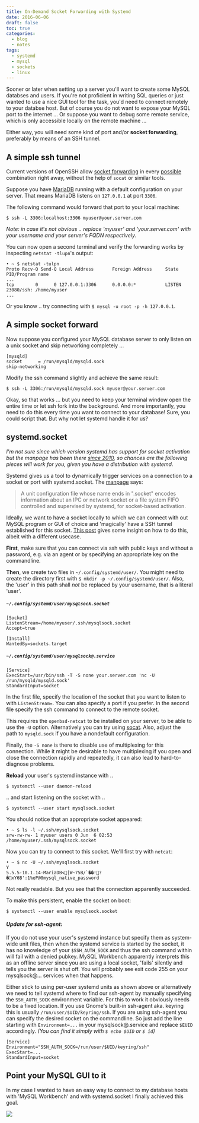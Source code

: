 ```yaml
---
title: On-Demand Socket Forwarding with Systemd
date: 2016-06-06
draft: false
toc: true
categories:
  - blog
  - notes
tags:
  - systemd
  - mysql
  - sockets
  - linux
---
```


Sooner or later when setting up a server you'll want to create some MySQL databses and users. If you're not proficient in writing SQL queries or just wanted to use a nice GUI tool for the task, you'd need to connect remotely to your databse host. But of course you do not want to expose your MySQL port to the internet ... Or suppose you want to debug some remote service, which is only accessible locally on the remote machine ...

<!--more-->

Either way, you will need some kind of port and/or __socket forwarding__, preferably by means of an SSH tunnel.


## A simple ssh tunnel

[socket forwarding]: https://lwn.net/Articles/609321/ "OpenSSH 6.7 will bring socket forwarding and more"
[possible]: man.openbsd.org/ssh "OpenSSH man page"

Current versions of OpenSSH allow [socket forwarding] in every [possible] combination right away, without the help of `socat` or similar tools.

[MariaDB]: https://mariadb.org/

Suppose you have [MariaDB] running with a default configuration on your server. That means MariaDB listens on `127.0.0.1` at port `3306`.

The following command would forward that port to your local machine:
```
$ ssh -L 3306:localhost:3306 myuser@your.server.com
```

_Note: in case it's not obvious .. replace 'myuser' and 'your.server.com' with your username and your server's FQDN respectively._

You can now open a second terminal and verify the forwarding works by inspecting `netstat -tlupn`'s output:

```
• ~ $ netstat -tulpn
Proto Recv-Q Send-Q Local Address       Foreign Address     State       PID/Program name    
...
tcp        0      0 127.0.0.1:3306      0.0.0.0:*           LISTEN      23080/ssh: /home/myuser
...
```

Or you know .. try connecting with `$ mysql -u root -p -h 127.0.0.1`.


## A simple socket forward

Now suppose you configured your MySQL database server to only listen on a unix socket and skip networking completely ...

```
[mysqld]
socket		= /run/mysqld/mysqld.sock
skip-networking
```

Modify the ssh command slightly and achieve the same result:
```
$ ssh -L 3306:/run/mysqld/mysqld.sock myuser@your.server.com
```

Okay, so that works ... but you need to keep your terminal window open the entire time or let ssh fork into the background. And more importantly, you need to do this every time you want to connect to your database! Sure, you could script that. But why not let systemd handle it for us?

## systemd.socket

[since 2010]: https://github.com/systemd/systemd/commit/1f812feafb4b98d5cfa2934886bbdd43325780bb
[manpage]: https://www.freedesktop.org/software/systemd/man/systemd.socket.html
[This post]: https://tilde.town/~cel/irc-socket-activation.html "IRC socket activation"

_I'm not sure since which version systemd has support for socket activation but the manpage has been there [since 2010], so chances are the following pieces will work for you, given you have a distribution with systemd._

Systemd gives us a tool to dynamically trigger services on a connection to a socket or port with systemd.socket. The [manpage] says:

> A unit configuration file whose name ends in ".socket" encodes information about an IPC or network socket or a file system FIFO controlled and supervised by systemd, for socket-based activation.

Ideally, we want to have a socket locally to which we can connect with out MySQL program or GUI of choice and 'magically' have a SSH tunnel established for this socket. [This post] gives some insight on how to do this, albeit with a different usecase.

__First__, make sure that you can connect via ssh with public keys and without a password, e.g. via an agent or by specifying an appropriate key on the commandline.

__Then__, we create two files in `~/.config/systemd/user/`. You might need to create the directory first with `$ mkdir -p ~/.config/systemd/user/`. Also, the 'user' in this path shall _not_ be replaced by your username, that is a literal 'user'.

##### `~/.config/systemd/user/mysqlsock.socket`
```
[Socket]
ListenStream=/home/myuser/.ssh/mysqlsock.socket
Accept=true

[Install]
WantedBy=sockets.target
```

##### `~/.config/systemd/user/mysqlsock@.service`
```
[Service]
ExecStart=/usr/bin/ssh -T -S none your.server.com 'nc -U /run/mysqld/mysqld.sock'
StandardInput=socket
```

In the first file, specify the location of the socket that you want to listen to with `ListenStream=`. You can also specify a port if you prefer. In the second file specify the ssh command to connect to the remote socket.

[socat]: http://www.ralf-lang.de/2011/11/22/using-socat-to-debug-unix-sockets-like-telnet-for-tcp/

This requires the `openbsd-netcat` to be installed on your server, to be able to use the `-U` option. Alternatively you can try using [socat]. Also, adjust the path to `mysqld.sock` if you have a nondefault configuration.

Finally, the `-S none` is there to disable use of multiplexing for this connection. While it might be desirable to have multiplexing if you open and close the connection rapidly and repeatedly, it can also lead to hard-to-diagnose problems.

__Reload__ your user's systemd instance with ..
```
$ systemctl --user daemon-reload
```
.. and start listening on the socket with ..
```
$ systemctl --user start mysqlsock.socket
```

You should notice that an appropriate socket appeared:
```
• ~ $ ls -l ~/.ssh/mysqlsock.socket
srw-rw-rw- 1 myuser users 0 Jun  6 02:53 /home/myuser/.ssh/mysqlsock.socket
```

Now you can try to connect to this socket. We'll first try with `netcat`:
```
• ~ $ nc -U ~/.ssh/mysqlsock.socket
Y
5.5.5-10.1.14-MariaDB<[W~75B/`��!?�xY6B':1%eP@0mysql_native_password
```
Not really readable. But you see that the connection apparently succeeded.

To make this persistent, enable the socket on boot:
```
$ systemctl --user enable mysqlsock.socket
```

#### _Update for ssh-agent:_

If you do not use your user's systemd instance but specify them as system-wide unit files, then when the systemd service is started by the socket, it has no knowledge of your `$SSH_AUTH_SOCK` and thus the ssh command within will fail with a denied pubkey. MySQL Workbench apparently interprets this as an offline server since you are using a local socket, 'fails' silently and tells you the server is shut off. You will probably see exit code 255 on your mysqlsock@... services when that happens.

Either stick to using per-user systemd units as shown above or alternatively we need to tell systemd where to find our ssh-agent by manually specifying the `SSH_AUTH_SOCK` environment variable. For this to work it obviously needs to be a fixed location. If you use Gnome's built-in ssh-agent aka. keyring this is usually `/run/user/$UID/keyring/ssh`. If you are using ssh-agent you can specify the desired socket on the commandline. So just add the line starting with `Environment=...` in your mysqlsock@.service and replace `$EUID` accordingly. _(You can find it simply with `$ echo $UID` or `$ id`)_

```
[Service]
Environment="SSH_AUTH_SOCK=/run/user/$UID/keyring/ssh"
ExecStart=...
StandardInput=socket
```

## Point your MySQL GUI to it

In my case I wanted to have an easy way to connect to my database hosts with 'MySQL Workbench' and with systemd.socket I finally achieved this goal.

![](/content/images/2016/06/Screenshot-from-2016-06-06-04-49-45.png)
